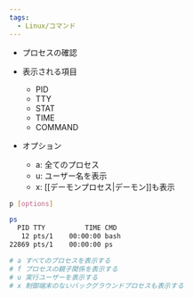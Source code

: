 ```yaml
---
tags:
  - Linux/コマンド
---
```

- プロセスの確認
- 表示される項目
	- PID
	- TTY
	- STAT
	- TIME
	- COMMAND

- オプション
	- a:  全てのプロセス
	- u: ユーザー名を表示
	- x: [[デーモンプロセス|デーモン]]も表示

```bash
p [options]

ps
  PID TTY          TIME CMD
   12 pts/1    00:00:00 bash
22869 pts/1    00:00:00 ps

# a すべてのプロセスを表示する
# f プロセスの親子関係を表示する
# u 実行ユーザーを表示する
# x 制御端末のないバックグラウンドプロセスも表示する
```
